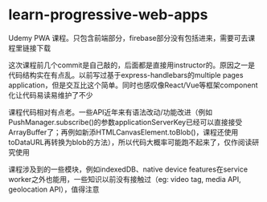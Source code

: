 # learn-progressive-web-apps
Udemy PWA 课程。只包含前端部分，firebase部分没有包括进来，需要可去课程里链接下载

这次课程前几个commit是自己敲的，后面都是直接用instructor的。原因之一是代码结构实在有点乱。以前写过基于express-handlebars的multiple pages application，但是交互比这个简单。同时也感叹像React/Vue等框架component化让代码易读易维护了不少

课程代码相对有点老。一些API近年来有语法改动/功能改进（例如PushManager.subscribe()的参数applicationServerKey已经可以直接接受ArrayBuffer了；再例如新添HTMLCanvasElement.toBlob()，课程还使用toDataURL再转换为blob的方法），所以代码大概率可能跑不起来了，仅作阅读研究使用

课程涉及到的一些模块，例如indexedDB、native device features在service worker之外也能用，一些知识以前没有接触过（eg: video tag, media API, geolocation API），值得注意
